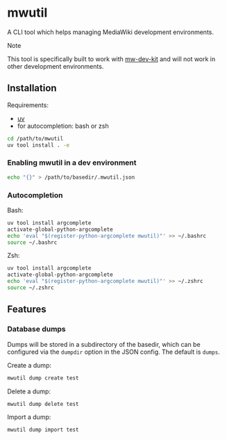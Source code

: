 # mwutil

A CLI tool which helps managing MediaWiki development environments.

> [!NOTE]
> This tool is specifically built to work with [mw-dev-kit](https://github.com/SomeMWDev/mw-dev-kit) and will not work
> in other development environments.

## Installation

Requirements:

* [uv](https://docs.astral.sh/uv/)
* for autocompletion: bash or zsh

```sh
cd /path/to/mwutil
uv tool install . -e
```

### Enabling mwutil in a dev environment

```sh
echo "{}" > /path/to/basedir/.mwutil.json
```

### Autocompletion

Bash:

```sh
uv tool install argcomplete
activate-global-python-argcomplete
echo 'eval "$(register-python-argcomplete mwutil)"' >> ~/.bashrc
source ~/.bashrc
```

Zsh:

```sh
uv tool install argcomplete
activate-global-python-argcomplete
echo 'eval "$(register-python-argcomplete mwutil)"' >> ~/.zshrc
source ~/.zshrc
```

## Features

### Database dumps

Dumps will be stored in a subdirectory of the basedir, which can be configured via the `dumpdir` option in the JSON
config.
The default is `dumps`.

Create a dump:

```sh
mwutil dump create test
```

Delete a dump:

```sh
mwutil dump delete test
```

Import a dump:

```sh
mwutil dump import test
```
